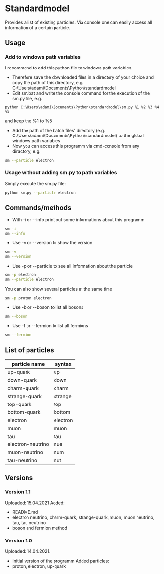 # Standardmodel
Provides a list of existing particles. Via console one can easily access all
information of a certain particle.
## Usage
### Add to windows path variables
I recommend to add this python file to windows path variables.
- Therefore save the downloaded files in a directory of your choice and copy
the path of this directory, e.g. C:\Users\adami\Documents\Python\standardmodel
- Edit sm.bat and write the console command for the execution of the sm.py file, e.g.
```batch
python C:\Users\adami\Documents\Python\standardmodel\sm.py %1 %2 %3 %4 %5
```
and keep the %1 to %5
- Add the path of the batch files' directory (e.g. C:\Users\adami\Documents\Python\standardmodel)
to the global windows path variables
- Now you can access this programm via cmd-console from any diractory, e.g.
```bash
sm --particle electron
```
### Usage without adding sm.py to path variables
Simply execute the sm.py file:
```bash
python sm.py --particle electron
```
## Commands/methods
- With -i or --info print out some informations about this programm
```bash
sm -i
sm --info
```
- Use -v or --version to show the version
```bash
sm -v
sm --version
```
- Use -p or --particle to see all information about the particle <name>
```bash
sm -p electron
sm --particle electron
```
You can also show several particles at the same time
```bash
sm -p proton electron
```
- Use -b or --boson to list all bosons
```bash
sm --boson
```
- Use -f or --fermion to list all fermions
```bash
sm --fermion
```
## List of particles
| particle name | syntax |
| ------------------ | ------------------ |
| up-quark | up |
| down-quark | down |
| charm-quark | charm |
| strange-quark | strange |
| top-quark | top |
| bottom-quark | bottom |
| electron | electron |
| muon | muon |
| tau | tau |
| electron-neutrino | nue |
| muon-neutrino | num |
| tau-neutrino | nut |
## Versions
### Version 1.1
Uploaded: 15.04.2021
Added:
- README.md
- electron neutrino, charm-quark, strange-quark, muon, muon neutrino, tau, tau neutrino
- boson and fermion method
### Version 1.0
Uploaded: 14.04.2021.
- Initial version of the programm
Added particles:
- proton, electron, up-quark
